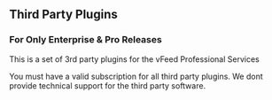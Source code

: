 ## Third Party Plugins
### For Only Enterprise & Pro Releases


This is a set of 3rd party plugins for the vFeed Professional Services

You must have a valid subscription for all third party plugins.
We dont provide technical support for the third party software.